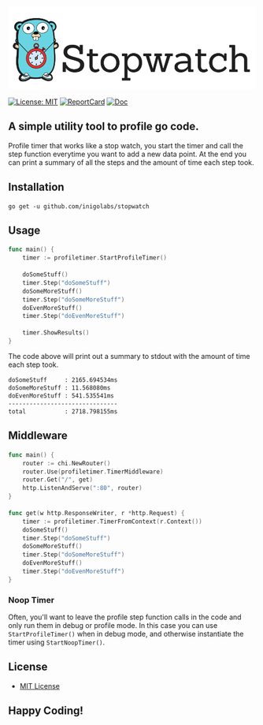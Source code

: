 ![logo](stopwatch_gopher.png)

[![License: MIT](https://img.shields.io/badge/License-MIT-yellow.svg)](https://opensource.org/licenses/MIT)
[![ReportCard](https://goreportcard.com/badge/github.com/inigolabs/stopwatch)](https://goreportcard.com/report/github.com/inigolabs/stopwatch)
[![Doc](https://godoc.org/github.com/inigolabs/stopwatch?status.svg)](https://godoc.org/github.com/inigolabs/stopwatch)

## A simple utility tool to profile go code.

Profile timer that works like a stop watch, you start the timer and call the step function everytime you want to add a new data point. At the end you can print a summary of all the steps and the amount of time each step took.

Installation
------------
```shell
go get -u github.com/inigolabs/stopwatch
```

Usage
-----
```Go
func main() {
    timer := profiletimer.StartProfileTimer()

    doSomeStuff()
    timer.Step("doSomeStuff")
    doSomeMoreStuff()
    timer.Step("doSomeMoreStuff")
    doEvenMoreStuff()
    timer.Step("doEvenMoreStuff")

    timer.ShowResults()
}
```

The code above will print out a summary to stdout with the amount of time each step took.
```
doSomeStuff     : 2165.694534ms
doSomeMoreStuff : 11.568080ms
doEvenMoreStuff : 541.535541ms
-------------------------------
total           : 2718.798155ms
```

Middleware
----------
```Go
func main() {
    router := chi.NewRouter()
    router.Use(profiletimer.TimerMiddleware)
    router.Get("/", get)
    http.ListenAndServe(":80", router)
}

func get(w http.ResponseWriter, r *http.Request) {
    timer := profiletimer.TimerFromContext(r.Context())
    doSomeStuff()
    timer.Step("doSomeStuff")
    doSomeMoreStuff()
    timer.Step("doSomeMoreStuff")
    doEvenMoreStuff()
    timer.Step("doEvenMoreStuff")
}
```

### Noop Timer

Often, you'll want to leave the profile step function calls in the code and only run them in debug or profile mode. In this case you can use `StartProfileTimer()` when in debug mode, and otherwise instantiate the timer using `StartNoopTimer()`. 

License
-------
- [MIT License](LICENSE)

Happy Coding!
-------------


